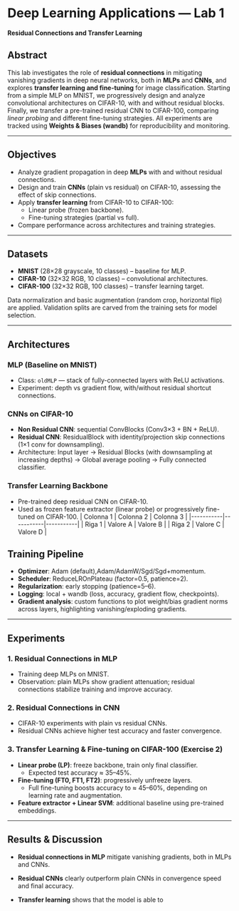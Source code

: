
# Deep Learning Applications — Lab 1  
**Residual Connections and Transfer Learning**

## Abstract
This lab investigates the role of **residual connections** in mitigating vanishing gradients in deep neural networks, both in **MLPs** and **CNNs**, and explores **transfer learning and fine-tuning** for image classification. Starting from a simple MLP on MNIST, we progressively design and analyze convolutional architectures on CIFAR-10, with and without residual blocks. Finally, we transfer a pre-trained residual CNN to CIFAR-100, comparing *linear probing* and different fine-tuning strategies. All experiments are tracked using **Weights & Biases (wandb)** for reproducibility and monitoring.

---

## Objectives
- Analyze gradient propagation in deep **MLPs** with and without residual connections.  
- Design and train **CNNs** (plain vs residual) on CIFAR-10, assessing the effect of skip connections.  
- Apply **transfer learning** from CIFAR-10 to CIFAR-100:
  - Linear probe (frozen backbone).  
  - Fine-tuning strategies (partial vs full).  
- Compare performance across architectures and training strategies.  

---

## Datasets
- **MNIST** (28×28 grayscale, 10 classes) – baseline for MLP.  
- **CIFAR-10** (32×32 RGB, 10 classes) – convolutional architectures.  
- **CIFAR-100** (32×32 RGB, 100 classes) – transfer learning target.  

Data normalization and basic augmentation (random crop, horizontal flip) are applied. Validation splits are carved from the training sets for model selection.

---

## Architectures
### MLP (Baseline on MNIST)
- Class: `oldMLP` — stack of fully-connected layers with ReLU activations.  
- Experiment: depth vs gradient flow, with/without residual shortcut connections.

### CNNs on CIFAR-10
- **Non Residual CNN**: sequential ConvBlocks (Conv3×3 + BN + ReLU).  
- **Residual CNN**: ResidualBlock with identity/projection skip connections (1×1 conv for downsampling).  
- Architecture: Input layer → Residual Blocks (with downsampling at increasing depths) → Global average pooling → Fully connected classifier.

### Transfer Learning Backbone
- Pre-trained deep residual CNN on CIFAR-10.  
- Used as frozen feature extractor (linear probe) or progressively fine-tuned on CIFAR-100.
| Colonna 1 | Colonna 2 | Colonna 3 |
|-----------|-----------|-----------|
| Riga 1    | Valore A  | Valore B  |
| Riga 2    | Valore C  | Valore D  |


## Training Pipeline
- **Optimizer**: Adam (default),Adam/AdamW/Sgd/Sgd+momentum.  
- **Scheduler**: ReduceLROnPlateau (factor=0.5, patience=2).  
- **Regularization**: early stopping (patience=5–6).  
- **Logging**: local + wandb (loss, accuracy, gradient flow, checkpoints).  
- **Gradient analysis**: custom functions to plot weight/bias gradient norms across layers, highlighting vanishing/exploding gradients.

---

## Experiments
### 1. Residual Connections in MLP
- Training deep MLPs on MNIST.  
- Observation: plain MLPs show gradient attenuation; residual connections stabilize training and improve accuracy.

### 2. Residual Connections in CNN
- CIFAR-10 experiments with plain vs residual CNNs.   
- Residual CNNs achieve higher test accuracy and faster convergence.

### 3. Transfer Learning & Fine-tuning on CIFAR-100 (Exercise 2)
- **Linear probe (LP)**: freeze backbone, train only final classifier.  
  - Expected test accuracy ≈ 35–45%.  
- **Fine-tuning (FT0, FT1, FT2)**: progressively unfreeze layers.  
  - Full fine-tuning boosts accuracy to ≈ 45–60%, depending on learning rate and augmentation.  
- **Feature extractor + Linear SVM**: additional baseline using pre-trained embeddings.  

---

## Results & Discussion
- **Residual connections in MLP** mitigate vanishing gradients, both in MLPs and CNNs.
    
  
- **Residual CNNs** clearly outperform plain CNNs in convergence speed and final accuracy.  
- **Transfer learning** shows that the model is able to 
